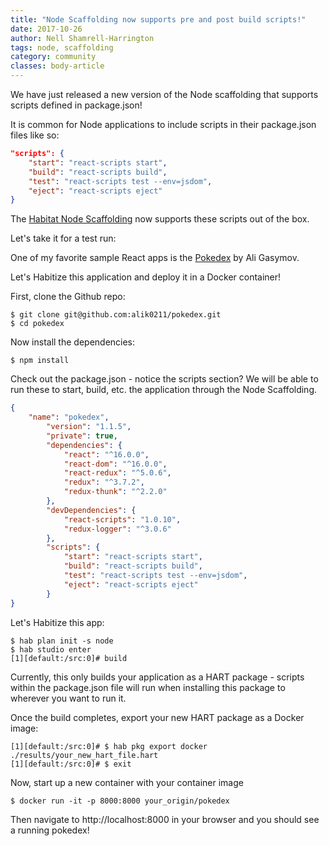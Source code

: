 ```yaml
---
title: "Node Scaffolding now supports pre and post build scripts!"
date: 2017-10-26
author: Nell Shamrell-Harrington
tags: node, scaffolding
category: community
classes: body-article
---
```


We have just released a new version of the Node scaffolding that supports scripts defined in package.json!

It is common for Node applications to include scripts in their package.json files like so:

```json package.json
"scripts": {
	"start": "react-scripts start",
	"build": "react-scripts build",
	"test": "react-scripts test --env=jsdom",
	"eject": "react-scripts eject"
}
```

The [Habitat Node Scaffolding](https://github.com/habitat-sh/core-plans/tree/master/scaffolding-node) now supports these scripts out of the box.

Let's take it for a test run:

One of my favorite sample React apps is the [Pokedex](https://alik0211.ru/pokedex/) by Ali Gasymov.

Let's Habitize this application and deploy it in a Docker container!

First, clone the Github repo:

```shell
$ git clone git@github.com:alik0211/pokedex.git
$ cd pokedex
```

Now install the dependencies:

```shell pokedex
$ npm install
```

Check out the package.json - notice the scripts section? We will be able to run these to start, build, etc. the application through the Node Scaffolding.

```json package.json
{
	"name": "pokedex",
		"version": "1.1.5",
		"private": true,
		"dependencies": {
			"react": "^16.0.0",
			"react-dom": "^16.0.0",
			"react-redux": "^5.0.6",
			"redux": "^3.7.2",
			"redux-thunk": "^2.2.0"
		},
		"devDependencies": {
			"react-scripts": "1.0.10",
			"redux-logger": "^3.0.6"
		},
		"scripts": {
			"start": "react-scripts start",
			"build": "react-scripts build",
			"test": "react-scripts test --env=jsdom",
			"eject": "react-scripts eject"
		}
}
```


Let's Habitize this app:

```shell
$ hab plan init -s node
$ hab studio enter
[1][default:/src:0]# build
```

Currently, this only builds your application as a HART package - scripts within the package.json file will run when installing this package to wherever you want to run it.

Once the build completes, export your new HART package as a Docker image:

```studio
[1][default:/src:0]# $ hab pkg export docker ./results/your_new_hart_file.hart
[1][default:/src:0]# $ exit
```

Now, start up a new container with your container image

```shell
$ docker run -it -p 8000:8000 your_origin/pokedex
```

Then navigate to http://localhost:8000 in your browser and you should see a running pokedex!
